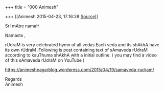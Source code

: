 +++
title = "000 Animesh"

+++
[[Animesh	2015-04-23, 17:16:38 [Source](https://groups.google.com/g/samskrita/c/oxPjTs9IYLg)]]



SrI mAtre namaH

Namaste ,

  
rUdraM is very celebrated hymn of all vedas.Each veda and its shAkhA have its own rUdraM .Following is post containing text of sAmaveda rUdraM according to kauThuma shAkhA with a initial outline. ( you may find a video of this sAmaveda rUdraM on YouTube )

  
<https://animeshnagarblog.wordpress.com/2015/04/19/samaveda-rudram/>

Regards  
Animesh  

